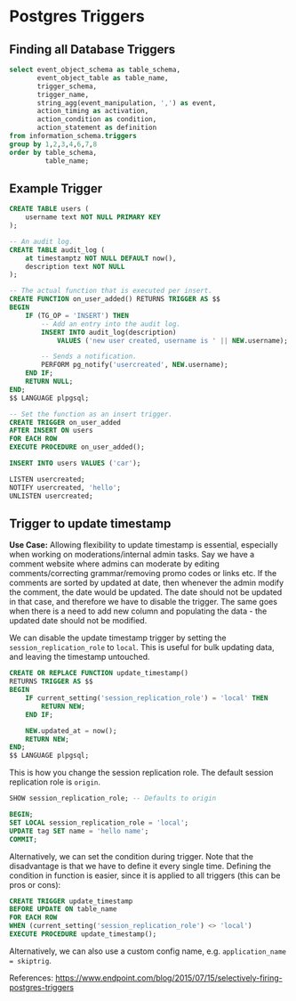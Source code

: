 # Postgres Triggers

## Finding all Database Triggers


```sql
select event_object_schema as table_schema,
       event_object_table as table_name,
       trigger_schema,
       trigger_name,
       string_agg(event_manipulation, ',') as event,
       action_timing as activation,
       action_condition as condition,
       action_statement as definition
from information_schema.triggers
group by 1,2,3,4,6,7,8
order by table_schema,
         table_name;
```

## Example Trigger

```sql
CREATE TABLE users (
	username text NOT NULL PRIMARY KEY
);

-- An audit log.
CREATE TABLE audit_log (
	at timestamptz NOT NULL DEFAULT now(),
	description text NOT NULL
);

-- The actual function that is executed per insert.
CREATE FUNCTION on_user_added() RETURNS TRIGGER AS $$
BEGIN
	IF (TG_OP = 'INSERT') THEN
		-- Add an entry into the audit log.
		INSERT INTO audit_log(description)
			VALUES ('new user created, username is ' || NEW.username);

		-- Sends a notification.
		PERFORM pg_notify('usercreated', NEW.username);
	END IF;
	RETURN NULL;
END;
$$ LANGUAGE plpgsql;

-- Set the function as an insert trigger.
CREATE TRIGGER on_user_added
AFTER INSERT ON users
FOR EACH ROW 
EXECUTE PROCEDURE on_user_added();

INSERT INTO users VALUES ('car');

LISTEN usercreated;
NOTIFY usercreated, 'hello';
UNLISTEN usercreated;
```


## Trigger to update timestamp
	
__Use Case:__ Allowing flexibility to update timestamp is essential, especially when working on moderations/internal admin tasks. Say we have a comment website where admins can moderate by editing comments/correcting grammar/removing promo codes or links etc. If the comments are sorted by updated at date, then whenever the admin modify the comment, the date would be updated. The date should not be updated in that case, and therefore we have to disable the trigger. The same goes when there is a need to add new column and populating the data - the updated date should not be modified.

We can disable the update timestamp trigger by setting the `session_replication_role` to `local`. This is useful for bulk updating data, and leaving the timestamp untouched.

```sql
CREATE OR REPLACE FUNCTION update_timestamp()
RETURNS TRIGGER AS $$
BEGIN
	IF current_setting('session_replication_role') = 'local' THEN
		RETURN NEW;
	END IF;

	NEW.updated_at = now();
	RETURN NEW;
END;
$$ LANGUAGE plpgsql;
```

This is how you change the session replication role. The default session replication role is `origin`.
```sql
SHOW session_replication_role; -- Defaults to origin

BEGIN;
SET LOCAL session_replication_role = 'local';
UPDATE tag SET name = 'hello name';
COMMIT;
```

Alternatively, we can set the condition during trigger. Note that the disadvantage is that we have to define it every single time. Defining the condition in function is easier, since it is applied to all triggers (this can be pros or cons):

```sql
CREATE TRIGGER update_timestamp
BEFORE UPDATE ON table_name
FOR EACH ROW
WHEN (current_setting('session_replication_role') <> 'local')
EXECUTE PROCEDURE update_timestamp();
```

Alternatively, we can also use a custom config name, e.g. `application_name = skiptrig`.

References:
https://www.endpoint.com/blog/2015/07/15/selectively-firing-postgres-triggers

